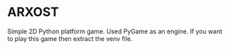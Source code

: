 # ARXOST
Simple 2D Python platform game. Used PyGame as an engine.
If you want to play this game then extract the venv file.
